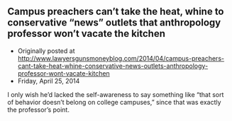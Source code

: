 ## Campus preachers can’t take the heat, whine to conservative “news” outlets that anthropology professor won’t vacate the kitchen

 * Originally posted at http://www.lawyersgunsmoneyblog.com/2014/04/campus-preachers-cant-take-heat-whine-conservative-news-outlets-anthropology-professor-wont-vacate-kitchen
 * Friday, April 25, 2014

I only wish he’d lacked the self-awareness to say something like “that sort of behavior doesn’t belong on college campuses,” since that was exactly the professor’s point.